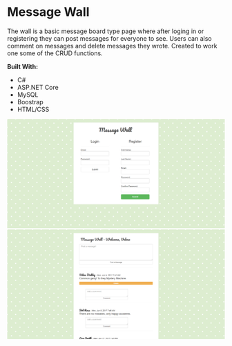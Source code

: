 # Message Wall

The wall is a basic message board type page where after loging in or registering they can post messages for everyone to see. Users can also comment on messages and delete messages they wrote. Created to work one some of the CRUD functions.


__Built With:__ 
  * C#
  * ASP.NET Core
  * MySQL
  * Boostrap
  * HTML/CSS

![Wall](https://github.com/Ziyal/TheWall/blob/master/screenshots/wall1.png "Wall Screenshot")
![Wall](https://github.com/Ziyal/TheWall/blob/master/screenshots/wall2.png "Wall Screenshot")